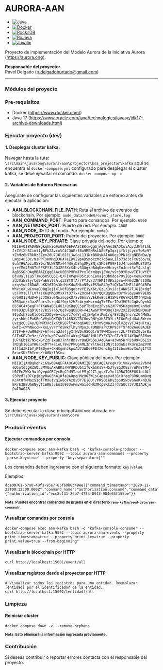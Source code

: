 
# AURORA-AAN
- [![Java](https://img.shields.io/badge/Java-17-blue?style=flat-square&logo=java)](https://docs.oracle.com/en/java/)
- [![Docker](https://img.shields.io/badge/Docker-Latest-blue?style=flat-square&logo=docker)](https://www.docker.com/)
- [![RocksDB](https://img.shields.io/badge/RocksDB-7.10.2-yellow?style=flat-square&logo=rocksdb)](https://rocksdb.org/)
- [![RxJava](https://img.shields.io/badge/RxJava-1.3.8-red?style=flat-square&logo=reactivex)](https://github.com/ReactiveX/RxJava)
- [![Javalin](https://img.shields.io/badge/Javalin-4.6.1-blue?style=flat-square&logo=javalin)](https://javalin.io/)

Proyecto de implementación del Modelo Aurora de la Iniciativa Aurora (https://aurora.ong).     

<b>Responsable del proyecto:</b><br /> 
Pavel Delgado (p.delgadohurtado@gmail.com)


<hr />

### Módulos del proyecto



### Pre-requisitos

- Docker (https://www.docker.com/)
- Java 17 (https://www.oracle.com/java/technologies/javase/jdk17-archive-downloads.html)

### Ejecutar proyecto (dev)

#### 1. Desplegar cluster kafka:
Navegar hasta la ruta: `\src\main\java\ong\aurora\aan\projector\ksa_projector\kafka`
aqui se encuentra el `docker-compose.yml` configurado para desplegar el cluster kafka, se debe ejecutar el comando:
`docker compose up -d`

#### 2. Variables de Entorno Necesarias

Asegúrate de configurar las siguientes variables de entorno antes de ejecutar la aplicación:

- **AAN_BLOCKCHAIN_FILE_PATH**: Ruta al archivo de eventos de blockchain. Por ejemplo: `node_data/node0/event_store.log`
- **AAN_COMMAND_PORT**: Puerto para comandos. Por ejemplo: `6000`
- **AAN_NETWORK_PORT**: Puerto de red. Por ejemplo: `4000`
- **AAN_NODE_ID**: ID del nodo. Por ejemplo: `node0`
- **AAN_PROJECTOR_PORT**: Puerto del proyector. Por ejemplo: `8000`
- **AAN_NODE_KEY_PRIVATE**: Clave privada del nodo. Por ejemplo: `MIIEvQIBADANBgkqhkiG9w0BAQEFAASCBKcwggSjAgEAAoIBAQCuiAqv2JWaTLhL
  JrZVtXh5Cim11yBFkZAvcxVC4CQAErf8w9RENRsLN8bFpIqxj4fkljLyrc7wSv9Y
  +ZhMz6NTRkRzZZev26U7J6l0JELJwGoL131NrB88yNAlnWOqz9PNid/gNEBNDw/p
  LWgs4u33c/N1PPTsKmMqDJHA7eEDVZ9pADSmoczMc7dbWwLilp7Jd3cFxGt6o/xE
  0uaYHGApzi0580xrNLWBNMxe4hWAjDShgDPy8NjsSMJSP89FI6J4rLemhRLBtUYa
  gr+YMm4FH8TcEFSFY3LJOJZESXcS4hv3QOg+a8dqKxwdHcxykEoJnet3cY4Lslgl
  AgBSSOhDAgMBAAECggEAAcU0EHPMPmTPrxT8rmQqvjEWe/v9r89YRewVTETuVYEY
  DjHUalIIuSTJmOSUSCQ5I+Q/FiWPeMFD5c1uhIanajgQb8doaPUyi0p+XemBxXKA
  3dJ0aWZsyrCq9PnEGi9zAlq328TQfA//PYJyr37THKIfUR5zpSn+PNe22BnzIQOb
  qrqsVwoI6DA8LuKKY6TQs3kcMoKdw8HkuN5viPS5oB49y7tQYAxIJMELl8EGfREn
  WhVjeXLwCnvaOD8gIejiXlk0fQ5qobrvYE1yX6t/GzLK3viJci4NN57lJGj8+dgf
  vcFVX1ElTLV7+sK6qMhQOMxX7tD7Tx+ZOcn4+DyrQQKBgQDwrOrYkS6ysAW79E85
  q/b9O1yNdD+FjJJXWaueNoasq6KU/Sv06miYVEkReEdLH3SMiPR6YKD1MMfnN2vb
  YPBQwu/cJazFEorsIsrqdOf9qrk2hZc4ryxMzrn4gT+EEurIDwJMD5LGq8vOynhX
  BSSWC4+5egF+FTKWNaBSLd83/QKBgQC5pPTbNEvz2FveG2XP7W5HXgWe0mEknMeF
  MYeDJpUlq9jGt2/Ki57a5/OqTwpgUBDR+v43AwGP7hWQUg7INv2XZZS9zhENOWsP
  9IpZsh8LoR1cOBz22Qywe+sap7z7ceYjuXjSNptelKm1rq/882Qgtnc/cZG4MWGx
  /yrshWn1PwKBgGVVyUQKTQk7iA6NXVZBC6uv9NYyXhSTDYLt5I6nEqldUwU8W+ex
  UvzgcCuE4y/EPMR3XcixKtRSB7lY4nbqKAU5LtkYm9gWaJvoQlvZgVyTJ4zHTta1
  Gwfz+uWhNeccN/KoLyVrYTd5WkTlhynMpozurUNBFaPKtRP93FT9r4DZAoGBAJEF
  Z7IFvH+UuM9dH7+6freJn2JefjyXrNVDx9SQQ1rWT9WMXuwe/c2L/TFB5Z0vbrRa
  GlTnKEVDe9zt/VYyfw/R7swHOhLWk+g25A0FtHLlPYZY32eGTv9fDl4YQu06IMov
  jU7KEb1k7N5cxGYZzFIxuB37nhYBnYvrBaEW55sJAoGAW+a3wm5WrRJbU9kB5Iis
  lN3gk1GiuYHGapxMTY+EieL78w7PkUg4ML3nYlt6eZ1QNjt1OdnEs7KdrnZm2VVK
  8ff1dZKIbYjPfBQye+CKHCgmhJkpsAU7JWDe0FD4Xdnz6g43IibuwBovXuAg1TtX
  B+ucSDkEhIcmsKf00N/fDSo=`
- **AAN_NODE_KEY_PUBLIC**: Clave pública del nodo. Por ejemplo: `MIIBIjANBgkqhkiG9w0BAQEFAAOCAQ8AMIIBCgKCAQEArogKr9iVmky4Sya2VbV4
  eQoptdcgRZGQL3MVQuAkABK3/MPURDUbCzfGxaSKsY+H5JYy8q3O8Er/WPmYTM+j
  U0ZEc2WXr9ulOyepdCRCycBqC9d9TawfPMjQJZ1jqs/TzYnf4DRATQ8P6S1oLOLt
  93PzdTz07CpjKgyRwO3hA1WfaQA0pqHMzHO3W1sC4paeyXd3BcRreqP8RNLmmBxg
  Kc4tOfNMazS1gTTMXuIVgIw0oYAz8vDY7EjCUj/PRSOieKy3poUSwbVGGoK/mDJu
  BR/E3BBUhWNyyTiWREl3EuIb90DoPmvHaiscHR3McpBKCZ3rd3GOC7JYJQIAUkjo
  QwIDAQAB`


#### 3. Ejecutar proyecto
Se debe ejecutar la clase principal `ANNCore` ubicada en: `\src\main\java\ong\aurora\aan\core`


### Producir eventos

#### Ejecutar comandos por consola

```
docker-compose exec aan-kafka bash -c "kafka-console-producer --bootstrap-server kafka:9092 --topic aurora-aan-commands --property 'parse.key=true' --property 'key.separator=|'"
```

Los comandos deben ingresarse con el siguiente formato: `key|value`. 

Ejemplos: 
```
dca09761-57a0-40f1-95e7-83f60b0c49ee|{"command_timestamp":"2020-11-23T09:12:00.000Z","command_name":"authorization.consume","command_data":{"authorization_id":"ecc8b131-26b7-4723-8943-984e65f155be"}}
```

<small><b>Nota: Puedes encontrar comandos de prueba en el directorio `/ann-kafka/seed-data/aan-command/`</small></b>. 

#### Visualizar comandos por consola

```
docker-compose exec aan-kafka bash -c "kafka-console-consumer --bootstrap-server kafka:9092 --topic aurora-aan-events --property print.timestamp=true --property print.key=true --property print.value=true --from-beginning"
```

#### Visualizar la blockchain por HTTP

```
curl http://localhost:15001/event/all
```

#### Visualizar registros desde el proyector por HTTP


```
# Visualizar todos los registros para una entidad. Reemplazar [entidad] por el identificador de la entidad.
curl http://localhost:15002/[entidad]/all
```

### Limpieza

#### Reiniciar cluster

`docker compose down -v --remove-orphans`

<small><b>Nota: Esto eliminará la información ingresada previamente.</small></b>

### Contribución

Si deseas contribuir o reportar errores contacta con el responsable del proyecto.

